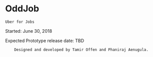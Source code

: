 # OddJob
    Uber for Jobs

Started: June 30, 2018

Expected Prototype release date: TBD

        Designed and developed by Tamir Offen and Phaniraj Aenugula.
